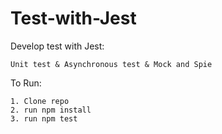 # Test-with-Jest
Develop test with Jest: 
    
    Unit test & Asynchronous test & Mock and Spie
    
To Run:

    1. Clone repo
    2. run npm install
    3. run npm test
